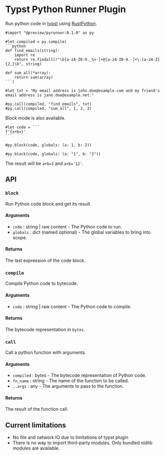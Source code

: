 # Typst Python Runner Plugin

Run python code in [typst](https://typst.app) using [RustPython](https://github.com/RustPython/RustPython).

````typst
#import "@preview/pyrunner:0.1.0" as py

#let compiled = py.compile(
```python
def find_emails(string):
    import re
    return re.findall(r"\b[a-zA-Z0-9._%+-]+@[a-zA-Z0-9.-]+\.[a-zA-Z]{2,}\b", string)

def sum_all(*array):
    return sum(array)
```)

#let txt = "My email address is john.doe@example.com and my friend's email address is jane.doe@example.net."

#py.call(compiled, "find_emails", txt)
#py.call(compiled, "sum_all", 1, 2, 3)
````

Block mode is also available.

````typst
#let code = ```
f'{a+b=}'
```

#py.block(code, globals: (a: 1, b: 2))

#py.block(code, globals: (a: "1", b: "2"))
````

The result will be `a+b=3` and `a+b='12'`.

## API
### `block`
Run Python code block and get its result.

#### Arguments
- `code` : string | raw content - The Python code to run.
- `globals` : dict (named optional) - The global variables to bring into scope.

#### Returns
The last expression of the code block.

### `compile`
Compile Python code to bytecode.

#### Arguments
- `code` : string | raw content - The Python code to compile.

#### Returns
The bytecode representation in `bytes`.

### `call`
Call a python function with arguments.

#### Arguments
- `compiled` : bytes - The bytecode representation of Python code.
- `fn_name` : string - The name of the function to be called.
- `..args` : any - The arguments to pass to the function.

#### Returns
The result of the function call.

## Current limitations

- No file and network IO due to limitations of typst plugin
- There is no way to import third-party modules. Only bundled stdlib modules are available.

